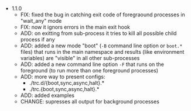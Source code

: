 * 1.1.0
    * FIX: fixed the bug in catching exit code of foregraound processes in "wait_any" mode
    * FIX: now it ignors errors in the main exit hook
    * ADD: on exitting from sub-process it tries to kill all possible child process if any
    * ADD: added a new mode "boot" (`-B` command line option or `boot.*` files) that runs in the main namespace and results (like environment variables) are "visible" in all other sub-processes
    * ADD: added a new command line option `-F` that runs on the foreground (to run more than one foreground processes)
    * ADD: more way to present configs: 
        * ./trc.d/{boot,sync,async,halt}.*
        * ./trc.{boot,sync,async,halt}.*
    * ADD: added examples
    * CHANGE: supresses all output for background processes
